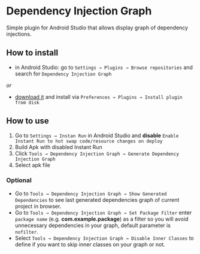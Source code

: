 # Dependency Injection Graph

Simple plugin for Android Studio that allows display graph of dependency injections.

## How to install
- in Android Studio: go to `Settings → Plugins → Browse repositories` and search for `Dependency Injection Graph`

_or_

- [download it](http://plugins.jetbrains.com/plugin/10107) and install via `Preferences → Plugins → Install plugin from disk`

## How to use

1. Go to `Settings → Instan Run` in Android Studio and **disable** `Enable Instant Run to hot swap code/resource changes on deploy`
2. Build Apk with disabled Instant Run
3. Click `Tools → Dependency Injection Graph → Generate Dependency Injection Graph`
4. Select apk file

### Optional

- Go to `Tools → Dependency Injection Graph → Show Generated Dependencies` to see last generated dependencies graph of current project in browser.
- Go to `Tools → Dependency Injection Graph → Set Package Filter` enter `package name` (e.g. **com.example.package**) as a filter so you will avoid unnecessary dependencies in your graph, default parameter is `nofilter`.
- Select `Tools → Dependency Injection Graph → Disable Inner Classes` to define if you want to skip inner classes on your graph or not.

